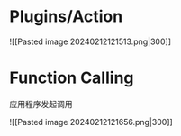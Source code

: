 
# Plugins/Action
![[Pasted image 20240212121513.png|300]]

# Function Calling
应用程序发起调用

![[Pasted image 20240212121656.png|300]]